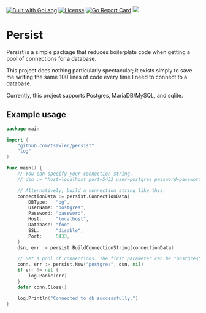

<a href="https://golang.org"><img src="https://img.shields.io/badge/powered_by-Go-3362c2.svg?style=flat-square" alt="Built with GoLang"></a>
[![License](http://img.shields.io/badge/license-mit-blue.svg?style=flat-square)](https://github.com/tsawler/persist/blob/main/LICENSE.md)
[![Go Report Card](https://goreportcard.com/badge/github.com/tsawler/persist)](https://goreportcard.com/report/github.com/tsawler/persist)
<a href="https://pkg.go.dev/github.com/tsawler/persist"><img src="https://img.shields.io/badge/godoc-reference-%23007d9c.svg"></a>


# Persist

Persist is a simple package that reduces boilerplate code when getting a pool of connections for 
a database.

This project does nothing particularly spectacular; it exists simply to save me writing the same 100 lines of code
every time I need to connect to a database.

Currently, this project supports Postgres, MariaDB/MySQL, and sqlite.

## Example usage

~~~go
package main

import (
	"github.com/tsawler/persist"
	"log"
)

func main() {
	// You can specify your connection string.
	// dsn := "host=localhost port=5433 user=postgres password=password dbname=foo sslmode=disable"

	// Alternatively, build a connection string like this:
	connectionData := persist.ConnectionData{
		DBType:   "pg",
		UserName: "postgres",
		Password: "password",
		Host:     "localhost",
		Database: "foo",
		SSL:      "disable",
		Port:     5433,
	}
	dsn, err := persist.BuildConnectionString(connectionData)

	// Get a pool of connections. The first parameter can be "postgres", "mariadb", "mysql", or "sqlite".
	conn, err := persist.New("postgres", dsn, nil)
	if err != nil {
		log.Panic(err)
	}
	defer conn.Close()

	log.Println("Connected to db successfully.")
}
~~~